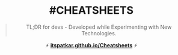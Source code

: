 <h1 align="center">#CHEATSHEETS</h1>

<blockquote align="center">
TL;DR for devs - Developed while Experimenting with New Technologies.
</blockquote>

<p align="center">
⚡ <b><a href="https://itspatkar.github.io/Cheatsheets">itspatkar.github.io/Cheatsheets</a></b> ⚡
</p>
